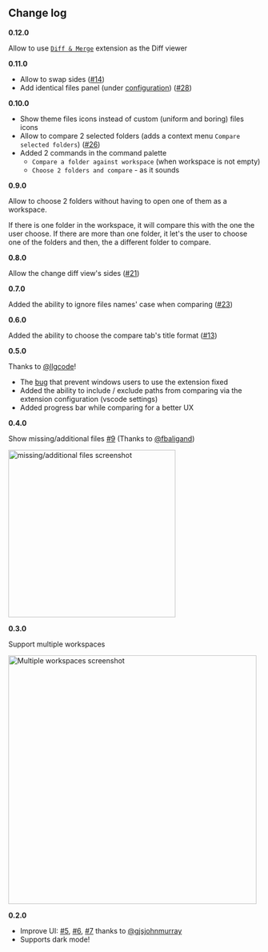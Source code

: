 ## Change log

**0.12.0**

Allow to use [`Diff & Merge`](https://marketplace.visualstudio.com/items?itemName=moshfeu.diff-merge) extension as the Diff viewer

**0.11.0**

- Allow to swap sides ([#14](https://github.com/moshfeu/vscode-compare-folders/issues/14))
- Add identical files panel (under [configuration](https://github.com/moshfeu/vscode-compare-folders#options-under-vscode-settings)) ([#28](https://github.com/moshfeu/vscode-compare-folders/issues/28))

**0.10.0**

- Show theme files icons instead of custom (uniform and boring) files icons
- Allow to compare 2 selected folders (adds a context menu `Compare selected folders`) ([#26](https://github.com/moshfeu/vscode-compare-folders/issues/26))
- Added 2 commands in the command palette
  - `Compare a folder against workspace` (when workspace is not empty)
  - `Choose 2 folders and compare` - as it sounds

**0.9.0**

Allow to choose 2 folders without having to open one of them as a workspace.

If there is one folder in the workspace, it will compare this with the one the user choose.
If there are more than one folder, it let's the user to choose one of the folders and then, the a different folder to compare.

**0.8.0**

Allow the change diff view's sides ([#21](https://github.com/moshfeu/vscode-compare-folders/issues/21))

**0.7.0**

Added the ability to ignore files names' case when comparing ([#23](https://github.com/moshfeu/vscode-compare-folders/issues/23))

**0.6.0**

Added the ability to choose the compare tab's title format ([#13](https://github.com/moshfeu/vscode-compare-folders/issues/13))

**0.5.0**

Thanks to [@llgcode](https://github.com/llgcode)!

- The [bug](https://github.com/moshfeu/vscode-compare-folders/issues/10) that prevent windows users to use the extension fixed
- Added the ability to include / exclude paths from comparing via the extension configuration (vscode settings)
- Added progress bar while comparing for a better UX

**0.4.0**

Show missing/additional files [#9](https://github.com/moshfeu/vscode-compare-folders/issues/9) (Thanks to [@fbaligand](https://github.com/fbaligand))

<img width="334" alt="missing/additional files screenshot" src="https://user-images.githubusercontent.com/3723951/71563330-90bd2f80-2a96-11ea-91b3-e2f531f2f74d.png">

**0.3.0**

Support multiple workspaces

<img width="496" alt="Multiple workspaces screenshot" src="https://user-images.githubusercontent.com/3723951/71128162-44036a00-21f5-11ea-88fe-9c2519b8a2e8.png">

**0.2.0**
- Improve UI: [#5](https://github.com/moshfeu/vscode-compare-folders/issues/5), [#6](https://github.com/moshfeu/vscode-compare-folders/issues/6), [#7](https://github.com/moshfeu/vscode-compare-folders/issues/7) thanks to [@gjsjohnmurray](https://github.com/gjsjohnmurray)
- Supports dark mode!